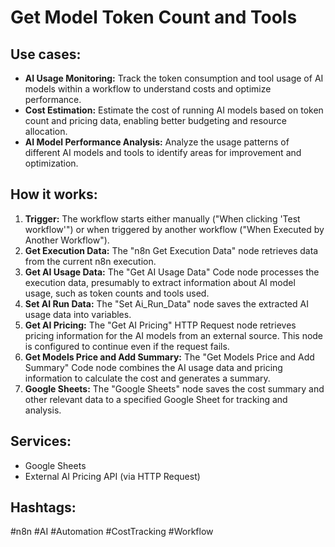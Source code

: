 # Get Model Token Count and Tools

## Use cases:

*   **AI Usage Monitoring:** Track the token consumption and tool usage of AI models within a workflow to understand costs and optimize performance.
*   **Cost Estimation:** Estimate the cost of running AI models based on token count and pricing data, enabling better budgeting and resource allocation.
*   **AI Model Performance Analysis:** Analyze the usage patterns of different AI models and tools to identify areas for improvement and optimization.

## How it works:

1.  **Trigger:** The workflow starts either manually ("When clicking 'Test workflow'") or when triggered by another workflow ("When Executed by Another Workflow").
2.  **Get Execution Data:** The "n8n Get Execution Data" node retrieves data from the current n8n execution.
3.  **Get AI Usage Data:** The "Get AI Usage Data" Code node processes the execution data, presumably to extract information about AI model usage, such as token counts and tools used.
4.  **Set AI Run Data:** The "Set Ai\_Run\_Data" node saves the extracted AI usage data into variables.
5.  **Get AI Pricing:** The "Get AI Pricing" HTTP Request node retrieves pricing information for the AI models from an external source. This node is configured to continue even if the request fails.
6.  **Get Models Price and Add Summary:** The "Get Models Price and Add Summary" Code node combines the AI usage data and pricing information to calculate the cost and generates a summary.
7.  **Google Sheets:** The "Google Sheets" node saves the cost summary and other relevant data to a specified Google Sheet for tracking and analysis.

## Services:

*   Google Sheets
*   External AI Pricing API (via HTTP Request)

## Hashtags:

#n8n #AI #Automation #CostTracking #Workflow

